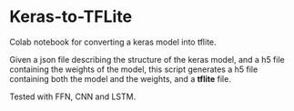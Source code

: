 # Keras-to-TFLite
Colab notebook for converting a keras model into tflite.

Given a json file describing the structure of the keras model, and a h5 file containing the weights of the model, this script generates a h5 file containing both the model and the weights, and a **tflite** file.

Tested with FFN, CNN and LSTM.
